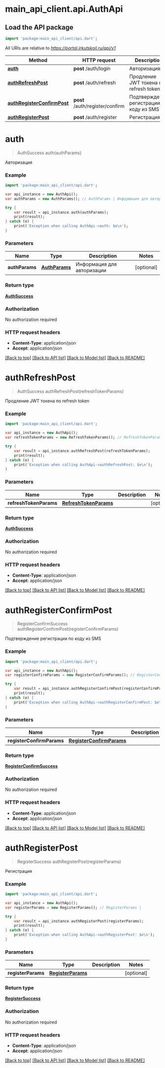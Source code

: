 # main_api_client.api.AuthApi

## Load the API package
```dart
import 'package:main_api_client/api.dart';
```

All URIs are relative to *https://portal.irkutskoil.ru/api/v1*

Method | HTTP request | Description
------------- | ------------- | -------------
[**auth**](AuthApi.md#auth) | **post** /auth/login | Авторизация
[**authRefreshPost**](AuthApi.md#authRefreshPost) | **post** /auth/refresh | Продление JWT токена по refresh token
[**authRegisterConfirmPost**](AuthApi.md#authRegisterConfirmPost) | **post** /auth/register/confirm | Подтверждение регистрации по коду из SMS
[**authRegisterPost**](AuthApi.md#authRegisterPost) | **post** /auth/register | Регистрация


# **auth**
> AuthSuccess auth(authParams)

Авторизация

### Example 
```dart
import 'package:main_api_client/api.dart';

var api_instance = new AuthApi();
var authParams = new AuthParams(); // AuthParams | Информация для авторизации

try { 
    var result = api_instance.auth(authParams);
    print(result);
} catch (e) {
    print('Exception when calling AuthApi->auth: $e\n');
}
```

### Parameters

Name | Type | Description  | Notes
------------- | ------------- | ------------- | -------------
 **authParams** | [**AuthParams**](AuthParams.md)| Информация для авторизации | [optional] 

### Return type

[**AuthSuccess**](AuthSuccess.md)

### Authorization

No authorization required

### HTTP request headers

 - **Content-Type**: application/json
 - **Accept**: application/json

[[Back to top]](#) [[Back to API list]](../README.md#documentation-for-api-endpoints) [[Back to Model list]](../README.md#documentation-for-models) [[Back to README]](../README.md)

# **authRefreshPost**
> AuthSuccess authRefreshPost(refreshTokenParams)

Продление JWT токена по refresh token

### Example 
```dart
import 'package:main_api_client/api.dart';

var api_instance = new AuthApi();
var refreshTokenParams = new RefreshTokenParams(); // RefreshTokenParams | 

try { 
    var result = api_instance.authRefreshPost(refreshTokenParams);
    print(result);
} catch (e) {
    print('Exception when calling AuthApi->authRefreshPost: $e\n');
}
```

### Parameters

Name | Type | Description  | Notes
------------- | ------------- | ------------- | -------------
 **refreshTokenParams** | [**RefreshTokenParams**](RefreshTokenParams.md)|  | [optional] 

### Return type

[**AuthSuccess**](AuthSuccess.md)

### Authorization

No authorization required

### HTTP request headers

 - **Content-Type**: application/json
 - **Accept**: application/json

[[Back to top]](#) [[Back to API list]](../README.md#documentation-for-api-endpoints) [[Back to Model list]](../README.md#documentation-for-models) [[Back to README]](../README.md)

# **authRegisterConfirmPost**
> RegisterConfirmSuccess authRegisterConfirmPost(registerConfirmParams)

Подтверждение регистрации по коду из SMS

### Example 
```dart
import 'package:main_api_client/api.dart';

var api_instance = new AuthApi();
var registerConfirmParams = new RegisterConfirmParams(); // RegisterConfirmParams | 

try { 
    var result = api_instance.authRegisterConfirmPost(registerConfirmParams);
    print(result);
} catch (e) {
    print('Exception when calling AuthApi->authRegisterConfirmPost: $e\n');
}
```

### Parameters

Name | Type | Description  | Notes
------------- | ------------- | ------------- | -------------
 **registerConfirmParams** | [**RegisterConfirmParams**](RegisterConfirmParams.md)|  | [optional] 

### Return type

[**RegisterConfirmSuccess**](RegisterConfirmSuccess.md)

### Authorization

No authorization required

### HTTP request headers

 - **Content-Type**: application/json
 - **Accept**: application/json

[[Back to top]](#) [[Back to API list]](../README.md#documentation-for-api-endpoints) [[Back to Model list]](../README.md#documentation-for-models) [[Back to README]](../README.md)

# **authRegisterPost**
> RegisterSuccess authRegisterPost(registerParams)

Регистрация

### Example 
```dart
import 'package:main_api_client/api.dart';

var api_instance = new AuthApi();
var registerParams = new RegisterParams(); // RegisterParams | 

try { 
    var result = api_instance.authRegisterPost(registerParams);
    print(result);
} catch (e) {
    print('Exception when calling AuthApi->authRegisterPost: $e\n');
}
```

### Parameters

Name | Type | Description  | Notes
------------- | ------------- | ------------- | -------------
 **registerParams** | [**RegisterParams**](RegisterParams.md)|  | [optional] 

### Return type

[**RegisterSuccess**](RegisterSuccess.md)

### Authorization

No authorization required

### HTTP request headers

 - **Content-Type**: application/json
 - **Accept**: application/json

[[Back to top]](#) [[Back to API list]](../README.md#documentation-for-api-endpoints) [[Back to Model list]](../README.md#documentation-for-models) [[Back to README]](../README.md)

